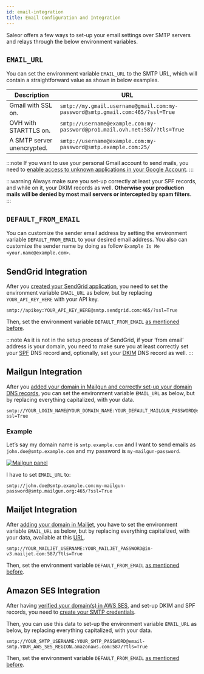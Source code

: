 ```yaml
---
id: email-integration
title: Email Configuration and Integration
---
```


Saleor offers a few ways to set-up your email settings over SMTP servers and relays through the below environment variables.

## `EMAIL_URL`

You can set the environment variable `EMAIL_URL` to the SMTP URL, which will contain a straightforward value as shown in below examples.

| Description                | URL                                                                           |
| -------------------------- | ----------------------------------------------------------------------------- |
| Gmail with SSL on.         | `smtp://my.gmail.username@gmail.com:my-password@smtp.gmail.com:465/?ssl=True` |
| OVH with STARTTLS on.      | `smtp://username@example.com:my-password@pro1.mail.ovh.net:587/?tls=True`     |
| A SMTP server unencrypted. | `smtp://username@example.com:my-password@smtp.example.com:25/`                |

:::note
If you want to use your personal Gmail account to send mails, you need to [enable access to unknown applications in your Google Account](https://myaccount.google.com/lesssecureapps).
:::

:::warning
Always make sure you set-up correctly at least your SPF records, and while on it, your DKIM records as well. **Otherwise your production mails will be denied by most mail servers or intercepted by spam filters.**
:::

## `DEFAULT_FROM_EMAIL`

You can customize the sender email address by setting the environment variable `DEFAULT_FROM_EMAIL` to your desired email address. You also can customize the sender name by doing as follow `Example Is Me <your.name@example.com>`.

## SendGrid Integration

After you [created your SendGrid application](https://app.sendgrid.com/guide/integrate/langs/smtp), you need to set the environment variable `EMAIL_URL` as below, but by replacing `YOUR_API_KEY_HERE` with your API key.

```
smtp://apikey:YOUR_API_KEY_HERE@smtp.sendgrid.com:465/?ssl=True
```

Then, set the environment variable `DEFAULT_FROM_EMAIL` [as mentioned before](/docs/guides/email-integration#default_from_email).

:::note
As it is not in the setup process of SendGrid, if your ‘from email’ address is your domain, you need to make sure you at least correctly set your [SPF](https://sendgrid.com/docs/Glossary/spf.html) DNS record and, optionally, set your [DKIM](https://sendgrid.com/docs/Glossary/dkim.html) DNS record as well.
:::

## Mailgun Integration

After you [added your domain in Mailgun and correctly set-up your domain DNS records](https://app.mailgun.com/app/domains/new), you can set the environment variable `EMAIL_URL` as below, but by replacing everything capitalized, with your data.

```
smtp://YOUR_LOGIN_NAME@YOUR_DOMAIN_NAME:YOUR_DEFAULT_MAILGUN_PASSWORD@smtp.mailgun.org:465/?ssl=True
```

### Example

Let’s say my domain name is `smtp.example.com` and I want to send emails as `john.doe@smtp.example.com` and my password is `my-mailgun-password`.

[![Mailgun panel](/assets/guides-email-integration/1.png)](/assets/guides-email-integration/1.png)

I have to set `EMAIL_URL` to:

```
smtp://john.doe@smtp.example.com:my-mailgun-password@smtp.mailgun.org:465/?ssl=True
```

## Mailjet Integration

After [adding your domain in Mailjet](https://app.mailjet.com/account/sender/domain#create-domain), you have to set the environment variable `EMAIL_URL` as below, but by replacing everything capitalized, with your data, available at this [URL](https://app.mailjet.com/account/setup).

```
smtp://YOUR_MAILJET_USERNAME:YOUR_MAILJET_PASSWORD@in-v3.mailjet.com:587/?tls=True
```

Then, set the environment variable `DEFAULT_FROM_EMAIL` [as mentioned before](/docs/guides/email-integration#default_from_email).

## Amazon SES Integration

After having [verified your domain(s) in AWS SES](https://eu-west-1.console.aws.amazon.com/ses/home#verified-senders-domain:), and set-up DKIM and SPF records, you need to [create your SMTP credentials](https://eu-west-1.console.aws.amazon.com/ses/home#smtp-settings:).

Then, you can use this data to set-up the environment variable `EMAIL_URL` as below, by replacing everything capitalized, with your data.

```
smtp://YOUR_SMTP_USERNAME:YOUR_SMTP_PASSWORD@email-smtp.YOUR_AWS_SES_REGION.amazonaws.com:587/?tls=True
```

Then, set the environment variable `DEFAULT_FROM_EMAIL` [as mentioned before](/docs/guides/email-integration#default_from_email).
